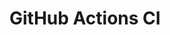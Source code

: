 # GitHub Actions CI

































































































































































































































































































































































































































































































































































































































































































































































































































































































































































































































